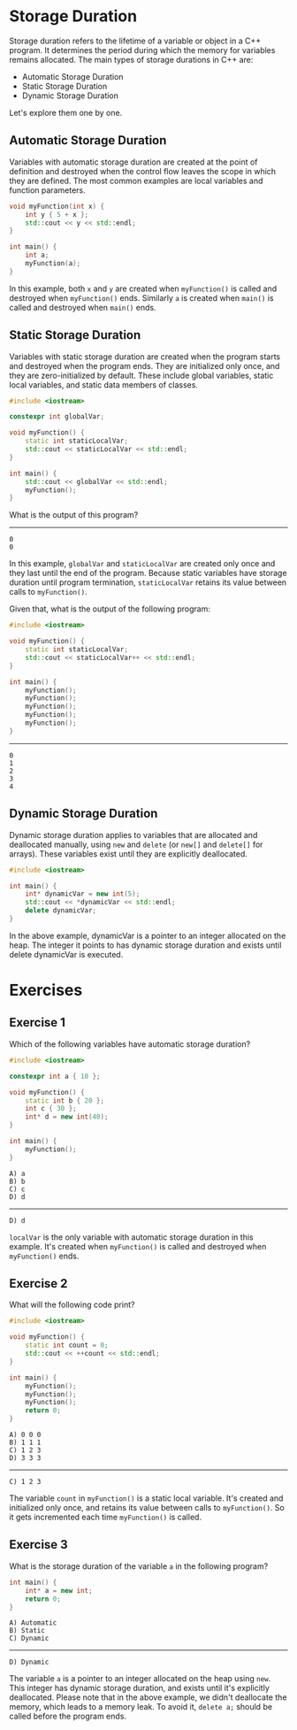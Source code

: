 # Storage Duration
Storage duration refers to the lifetime of a variable or object in a C++ program. It determines the period during which the memory for variables remains allocated. The main types of storage durations in C++ are:

- Automatic Storage Duration
- Static Storage Duration
- Dynamic Storage Duration

Let's explore them one by one.

## Automatic Storage Duration
Variables with automatic storage duration are created at the point of definition and destroyed when the control flow leaves the scope in which they are defined. The most common examples are local variables and function parameters.

```cpp
void myFunction(int x) {
    int y { 5 + x };
    std::cout << y << std::endl;
}

int main() {
    int a;
    myFunction(a);
}
```

In this example, both `x` and `y` are created when `myFunction()` is called and destroyed when `myFunction()` ends. Similarly `a` is created when `main()` is called and destroyed when `main()` ends.

## Static Storage Duration
Variables with static storage duration are created when the program starts and destroyed when the program ends. They are initialized only once, and they are zero-initialized by default. These include global variables, static local variables, and static data members of classes. 

```cpp
#include <iostream>

constexpr int globalVar;

void myFunction() {
    static int staticLocalVar;
    std::cout << staticLocalVar << std::endl;
}

int main() {
    std::cout << globalVar << std::endl;
    myFunction();
}
```

What is the output of this program?

---

```
0
0
```

In this example, `globalVar` and `staticLocalVar` are created only once and they last until the end of the program. Because static variables have storage duration until program termination, `staticLocalVar` retains its value between calls to `myFunction()`.

Given that, what is the output of the following program:

```cpp
#include <iostream>

void myFunction() {
    static int staticLocalVar;
    std::cout << staticLocalVar++ << std::endl;
}

int main() {
    myFunction();
    myFunction();
    myFunction();
    myFunction();
    myFunction();
}
```

---

```
0
1
2
3
4
```

## Dynamic Storage Duration
Dynamic storage duration applies to variables that are allocated and deallocated manually, using `new` and `delete` (or `new[]` and `delete[]` for arrays). These variables exist until they are explicitly deallocated.

```cpp
#include <iostream>

int main() {
    int* dynamicVar = new int(5);
    std::cout << *dynamicVar << std::endl;
    delete dynamicVar;
}
```

In the above example, dynamicVar is a pointer to an integer allocated on the heap. The integer it points to has dynamic storage duration and exists until delete dynamicVar is executed.

# Exercises

## Exercise 1
Which of the following variables have automatic storage duration?

```cpp
#include <iostream>

constexpr int a { 10 };

void myFunction() {
    static int b { 20 };
    int c { 30 };
    int* d = new int(40);
}

int main() {
    myFunction();
}
```

```
A) a
B) b
C) c
D) d
```

---

```
D) d
```

`localVar` is the only variable with automatic storage duration in this example. It's created when `myFunction()` is called and destroyed when `myFunction()` ends.

## Exercise 2
What will the following code print?

```cpp
#include <iostream>

void myFunction() {
    static int count = 0;
    std::cout << ++count << std::endl;
}

int main() {
    myFunction();
    myFunction();
    myFunction();
    return 0;
}
```

```
A) 0 0 0
B) 1 1 1
C) 1 2 3
D) 3 3 3
```

---

```
C) 1 2 3
```

The variable `count` in `myFunction()` is a static local variable. It's created and initialized only once, and retains its value between calls to `myFunction()`. So it gets incremented each time `myFunction()` is called.

## Exercise 3
What is the storage duration of the variable `a` in the following program?

```cpp
int main() {
    int* a = new int;
    return 0;
}
```

```
A) Automatic
B) Static
C) Dynamic
```

---

```
D) Dynamic
```

The variable `a` is a pointer to an integer allocated on the heap using `new`. This integer has dynamic storage duration, and exists until it's explicitly deallocated. Please note that in the above example, we didn't deallocate the memory, which leads to a memory leak. To avoid it, `delete a;` should be called before the program ends.